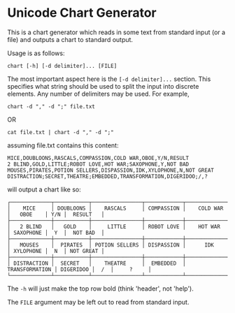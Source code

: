 # Unicode Chart Generator

This is a chart generator which reads in some text from standard input (or a file) and outputs a chart to standard output.

Usage is as follows:
```
chart [-h] [-d delimiter]... [FILE]
```
The most important aspect here is the `[-d delimiter]...` section. This specifies what string should be used to
split the input into discrete elements. Any number of delimiters may be used. For example, 
```
chart -d "," -d ";" file.txt
```
OR
```
cat file.txt | chart -d "," -d ";"
```
assuming file.txt contains this content:
```
MICE,DOUBLOONS,RASCALS,COMPASSION,COLD WAR,OBOE,Y/N,RESULT
2 BLIND,GOLD,LITTLE;ROBOT LOVE,HOT WAR;SAXOPHONE,Y,NOT BAD
MOUSES,PIRATES,POTION SELLERS,DISPASSION,IDK,XYLOPHONE,N,NOT GREAT
DISTRACTION;SECRET,THEATRE;EMBEDDED,TRANSFORMATION,DIGERIDOO;/,?
```
will output a chart like so:
```
┌─────────────┬───────────┬────────────────┬────────────┬────────────────┬───────────┬─────┬───────────┐
│    MICE     │ DOUBLOONS │    RASCALS     │ COMPASSION │    COLD WAR    │   OBOE    │ Y/N │  RESULT   │
├─────────────┼───────────┼────────────────┼────────────┼────────────────┼───────────┼─────┼───────────┤
│   2 BLIND   │   GOLD    │     LITTLE     │ ROBOT LOVE │    HOT WAR     │ SAXOPHONE │  Y  │  NOT BAD  │
├─────────────┼───────────┼────────────────┼────────────┼────────────────┼───────────┼─────┼───────────┤
│   MOUSES    │  PIRATES  │ POTION SELLERS │ DISPASSION │      IDK       │ XYLOPHONE │  N  │ NOT GREAT │
├─────────────┼───────────┼────────────────┼────────────┼────────────────┼───────────┼─────┼───────────┤
│ DISTRACTION │  SECRET   │    THEATRE     │  EMBEDDED  │ TRANSFORMATION │ DIGERIDOO │  /  │     ?     │
└─────────────┴───────────┴────────────────┴────────────┴────────────────┴───────────┴─────┴───────────┘
```

The `-h` will just make the top row bold (think 'header', not 'help').

The `FILE` argument may be left out to read from standard input.